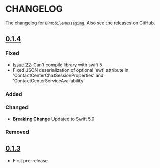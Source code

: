 # CHANGELOG

The changelog for `BPMobileMessaging`. Also see the [releases](https://github.com/ServicePattern/MobileAPI_IOS/releases) on GitHub.

## [0.1.4](https://github.com/ServicePattern/MobileAPI_IOS/releases/tag/0.1.4)

### Fixed

- [Issue 22](https://github.com/ServicePattern/MobileAPI_IOS/issues/22): Can't compile library with swift 5
- Fixed JSON deserialization of optional 'ewt' attribute in 'ContactCenterChatSessionProperties' and 'ContactCenterServiceAvailability'

### Added

### Changed

- **Breaking Change** Updated to Swift 5.0

### Removed


## [0.1.3](https://github.com/ServicePattern/MobileAPI_IOS/releases/tag/0.1.3)

- First pre-release.
